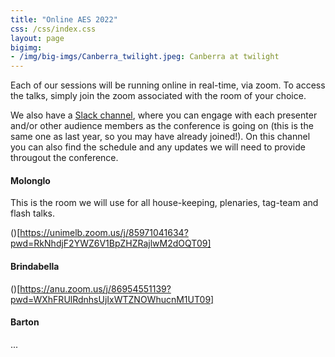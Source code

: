 ```yaml
---
title: "Online AES 2022"
css: /css/index.css
layout: page
bigimg:
- /img/big-imgs/Canberra_twilight.jpeg: Canberra at twilight
---
```


Each of our sessions will be running online in real-time, via zoom. To access the talks, simply join the zoom associated with the room of your choice.

We also have a [Slack channel](https://join.slack.com/t/ausevo2022/shared_invite/zt-1lpv8sv00-ltuBOofLsdShHMJ5bGjO6w), where you can engage with each presenter and/or other audience members as the conference is going on (this is the same one as last year, so you may have already joined!). On this channel you can also find the schedule and any updates we will need to provide througout the conference.

#### Molonglo

This is the room we will use for all house-keeping, plenaries, tag-team and flash talks.

()[https://unimelb.zoom.us/j/85971041634?pwd=RkNhdjF2YWZ6V1BpZHZRajlwM2dOQT09]
 
#### Brindabella
 
()[https://anu.zoom.us/j/86954551139?pwd=WXhFRUlRdnhsUjIxWTZNOWhucnM1UT09]
 
#### Barton

...



